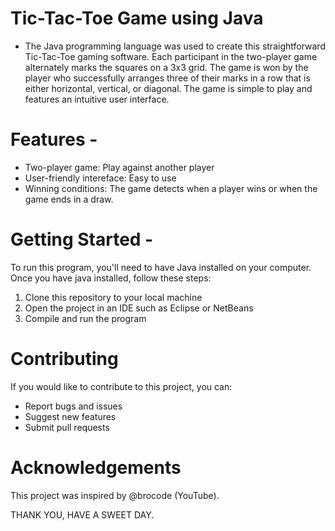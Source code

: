 # Tic-Tac-Toe Game using Java
- The Java programming language was used to create this straightforward Tic-Tac-Toe gaming software. Each participant in the two-player game alternately marks the squares on a 3x3 grid. The game is won by the player who successfully arranges three of their marks in a row that is either horizontal, vertical, or diagonal. The game is simple to play and features an intuitive user interface.

# Features -
- Two-player game: Play against another player
- User-friendly intereface: Easy to use
- Winning conditions: The game detects when a player wins or when the game ends in a draw. 

# Getting Started  -
To run this program, you'll need to have Java installed on your computer. Once you have java installed, follow these steps:

1. Clone this repository to your local machine 
2. Open the project in an IDE such as Eclipse or NetBeans
3. Compile and run the program

# Contributing 
If you would like to contribute to this project, you can:

- Report bugs and issues  
- Suggest new features
- Submit pull requests

# Acknowledgements 
This project was inspired by @brocode (YouTube).

THANK YOU, HAVE A SWEET DAY. 

